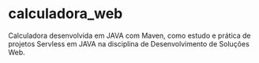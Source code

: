 # calculadora_web
 Calculadora desenvolvida em JAVA com Maven, como estudo e prática de projetos Servless em JAVA na disciplina de Desenvolvimento de Soluções Web.
